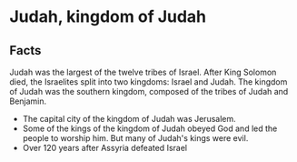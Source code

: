 # Judah, kingdom of Judah

## Facts

Judah was the largest of the twelve tribes of Israel. After King Solomon died, the Israelites split into two kingdoms: Israel and Judah. The kingdom of Judah was the southern kingdom, composed of the tribes of Judah and Benjamin.

* The capital city of the kingdom of Judah was Jerusalem.
* Some of the kings of the kingdom of Judah obeyed God and led the people to worship him. But many of Judah's kings were evil.
* Over 120 years after Assyria defeated Israel